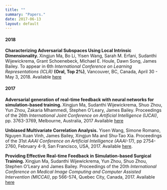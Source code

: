 ```yaml
---
title: ""
summary: "Papers."
date: 2017-06-13
layout: default
---
```

<h4>2018</h4>
<p>
<strong>
Characterizing Adversarial Subspaces Using Local Intrinsic Dimensionality.
</strong>
Xingjun Ma,
Bo Li, 
Yisen Wang, 
Sarah M. Erfani, 
Sudanthi Wijewickrema, 
Grant Schoenebeck, 
Michael E. Houle, 
Dawn Song, 
James Bailey.
To appear in 6th <em>International Conference on Learning Representations (ICLR)</em>
 <strong> (Oral, Top 2%)</strong>, Vancouver, BC, Canada, April 30 - May 3, 2018.
Available <a href="https://openreview.net/forum?id=B1gJ1L2aW">here</a>
<p>


<h4>2017</h4>

<p>
<strong>
Adversarial generation of real-time feedback with neural networks for simulation-based training.
</strong>
Xingjun Ma,
Sudanthi Wijewickrema,
Shuo Zhou,
Yun Zhou,
Zakaria Mhammedi,
Stephen O'Leary,
James Bailey.
Proceedings of the 26th <em>International Joint Conference on Artificial Intelligence (IJCAI)</em>, pp. 3763-3769, Melbourne, Australia, 2017
Available <a href="https://arxiv.org/pdf/1703.01460.pdf">here</a>
<p>

<p>
<strong>Unbiased Multivariate Correlation Analysis.</strong>
Yisen Wang, Simone Romano, Nguyen Xuan Vinh, James Bailey, Xingjun Ma and Shu-Tao Xia.
Proceedings of the 31st <em>AAAI Conference on Artificial Intelligence (AAAI-17)</em>, pp 2754-2760, February 4-9, San Francisco, USA, 2017.
Available <a href="http://people.eng.unimelb.edu.au/baileyj/papers/AAAI_17_CR.pdf">here</a>.
</p>

<p>
<strong>
Providing Effective Real-time Feedback in Simulation-based Surgical Training.
</strong>
Xingjun Ma, Sudanthi Wijewickrema, Yun Zhou, Shuo Zhou, Stephen O'Leary and James Bailey. 
Proceedings of the 20th <em>International Conference on Medical Image Computing and Computer Assisted Intervention (MICCAI)</em>, pp 566-574, Quebec City, Canada, 2017.
Available <a href="https://arxiv.org/pdf/1703.01460.pdf">here</a>
</p>

<!-- 

<p>
<strong>Simulation for Training Cochlear Implant Electrode Insertion. </strong>
Xingjun Ma, Sudanthi Wijewickremay, Yun Zhou, Bridget Copson, James Bailey, Gregor Kennedy and Stephen O'Leary. 
To appear in <em>Proceedings of the 30th IEEE International Symposium on Computer-Based Medical Systems (CBMS), June 22-24, Thessaloniki, Greece, 2017.</em>
Available <a href="http://people.eng.unimelb.edu.au/baileyj/papers/cbms-2017-2.pdf">here</a>.
</p>

<p>
<strong>Design and Evaluation of a Virtual Reality Simulation Module for Training Advanced Temporal Bone Surgery.</strong>
Sudanthi Wijewickremay, Bridget Copson, Yun Zhou, Xingjun Ma, Robert Briggs, James Bailey, Gregor Kennedy and Stephen O'Leary. 
To appear in <em>Proceedings of the 30th IEEE International Symposium on Computer-Based Medical Systems (CBMS), June 22-24, Thessaloniki, Greece, 2017. </em>  
Available <a href="http://people.eng.unimelb.edu.au/baileyj/papers/cbms-2017-1.pdf">here</a>.
</p>

<p>
<strong>Feedback Techniques in Computer-Based Simulation Training: A Survey.</strong>
Sudanthi Wijewickrema, Xingjun Ma, James Bailey, Gregor Kennedy and Stephen O'Leary.
<em>arXiv preprint arXiv:1705.04683 (2017) </em>  
Available <a href="https://arxiv.org/pdf/1705.04683.pdf">here</a>.
</p>

<h4>2016</h4>

<p>
<strong>Finding Influentials in Twitter: A Temporal Influence Ranking Model.</strong>
Xingjun Ma, Chunping Li, James Bailey and Sudanthi Wijewickrema.
<em>Appeared in Proceedings of the 14th Australasian Data Mining (AusDM), Canberra, Australia, 2016. </em>  
Available <a href="https://arxiv.org/pdf/1703.01468.pdf">here</a>.
</p> -->

